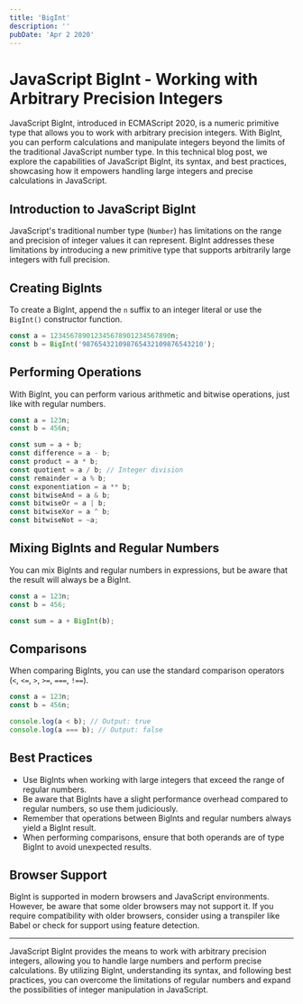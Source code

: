 ```yaml
---
title: 'BigInt'
description: ''
pubDate: 'Apr 2 2020'
---
```


# JavaScript BigInt - Working with Arbitrary Precision Integers

JavaScript BigInt, introduced in ECMAScript 2020, is a numeric primitive type that allows you to work with arbitrary precision integers. With BigInt, you can perform calculations and manipulate integers beyond the limits of the traditional JavaScript number type. In this technical blog post, we explore the capabilities of JavaScript BigInt, its syntax, and best practices, showcasing how it empowers handling large integers and precise calculations in JavaScript.

## Introduction to JavaScript BigInt

JavaScript's traditional number type (`Number`) has limitations on the range and precision of integer values it can represent. BigInt addresses these limitations by introducing a new primitive type that supports arbitrarily large integers with full precision.

## Creating BigInts

To create a BigInt, append the `n` suffix to an integer literal or use the `BigInt()` constructor function.

```javascript
const a = 123456789012345678901234567890n;
const b = BigInt('987654321098765432109876543210');
```

## Performing Operations

With BigInt, you can perform various arithmetic and bitwise operations, just like with regular numbers.

```javascript
const a = 123n;
const b = 456n;

const sum = a + b;
const difference = a - b;
const product = a * b;
const quotient = a / b; // Integer division
const remainder = a % b;
const exponentiation = a ** b;
const bitwiseAnd = a & b;
const bitwiseOr = a | b;
const bitwiseXor = a ^ b;
const bitwiseNot = ~a;
```

## Mixing BigInts and Regular Numbers

You can mix BigInts and regular numbers in expressions, but be aware that the result will always be a BigInt.

```javascript
const a = 123n;
const b = 456;

const sum = a + BigInt(b);
```

## Comparisons

When comparing BigInts, you can use the standard comparison operators (`<`, `<=`, `>`, `>=`, `===`, `!==`).

```javascript
const a = 123n;
const b = 456n;

console.log(a < b); // Output: true
console.log(a === b); // Output: false
```

## Best Practices

-   Use BigInts when working with large integers that exceed the range of regular numbers.
-   Be aware that BigInts have a slight performance overhead compared to regular numbers, so use them judiciously.
-   Remember that operations between BigInts and regular numbers always yield a BigInt result.
-   When performing comparisons, ensure that both operands are of type BigInt to avoid unexpected results.

## Browser Support

BigInt is supported in modern browsers and JavaScript environments. However, be aware that some older browsers may not support it. If you require compatibility with older browsers, consider using a transpiler like Babel or check for support using feature detection.

---

JavaScript BigInt provides the means to work with arbitrary precision integers, allowing you to handle large numbers and perform precise calculations. By utilizing BigInt, understanding its syntax, and following best practices, you can overcome the limitations of regular numbers and expand the possibilities of integer manipulation in JavaScript.
